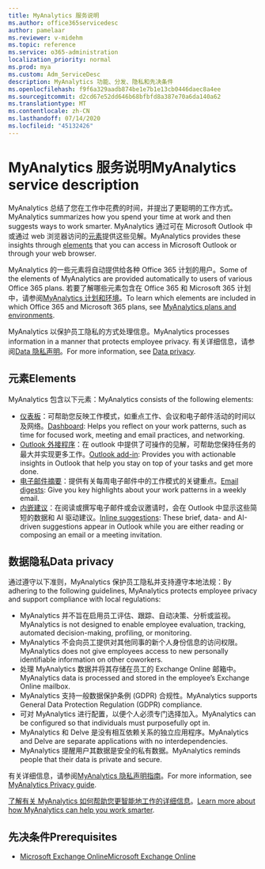 ```yaml
---
title: MyAnalytics 服务说明
ms.author: office365servicedesc
author: pamelaar
ms.reviewer: v-midehm
ms.topic: reference
ms.service: o365-administration
localization_priority: normal
ms.prod: mya
ms.custom: Adm_ServiceDesc
description: MyAnalytics 功能、分发、隐私和先决条件
ms.openlocfilehash: f9f6a329aadb874be1e7b1e13cb0446daec8a4ee
ms.sourcegitcommit: d2cd67e52dd646b68bfbfd8a387e70a6da140a62
ms.translationtype: MT
ms.contentlocale: zh-CN
ms.lasthandoff: 07/14/2020
ms.locfileid: "45132426"
---
```

# <a name="myanalytics-service-description"></a><span data-ttu-id="5641d-103">MyAnalytics 服务说明</span><span class="sxs-lookup"><span data-stu-id="5641d-103">MyAnalytics service description</span></span>

<span data-ttu-id="5641d-104">MyAnalytics 总结了您在工作中花费的时间，并提出了更聪明的工作方式。</span><span class="sxs-lookup"><span data-stu-id="5641d-104">MyAnalytics summarizes how you spend your time at work and then suggests ways to work smarter.</span></span> <span data-ttu-id="5641d-105">MyAnalytics 通过可在 Microsoft Outlook 中或通过 web 浏览器访问的[元素](#elements)提供这些见解。</span><span class="sxs-lookup"><span data-stu-id="5641d-105">MyAnalytics provides these insights through [elements](#elements) that you can access in Microsoft Outlook or through your web browser.</span></span>

<span data-ttu-id="5641d-106">MyAnalytics 的一些元素将自动提供给各种 Office 365 计划的用户。</span><span class="sxs-lookup"><span data-stu-id="5641d-106">Some of the elements of MyAnalytics are provided automatically to users of various Office 365 plans.</span></span> <span data-ttu-id="5641d-107">若要了解哪些元素包含在 Office 365 和 Microsoft 365 计划中，请参阅[MyAnalytics 计划和环境](https://docs.microsoft.com/workplace-analytics/myanalytics/overview/plans-environments)。</span><span class="sxs-lookup"><span data-stu-id="5641d-107">To learn which elements are included in which Office 365 and Microsoft 365 plans, see [MyAnalytics plans and environments](https://docs.microsoft.com/workplace-analytics/myanalytics/overview/plans-environments).</span></span>  

<span data-ttu-id="5641d-108">MyAnalytics 以保护员工隐私的方式处理信息。</span><span class="sxs-lookup"><span data-stu-id="5641d-108">MyAnalytics processes information in a manner that protects employee privacy.</span></span> <span data-ttu-id="5641d-109">有关详细信息，请参阅[Data 隐私声明](#data-privacy)。</span><span class="sxs-lookup"><span data-stu-id="5641d-109">For more information, see [Data privacy](#data-privacy).</span></span>

## <a name="elements"></a><span data-ttu-id="5641d-110">元素</span><span class="sxs-lookup"><span data-stu-id="5641d-110">Elements</span></span>

<span data-ttu-id="5641d-111">MyAnalytics 包含以下元素：</span><span class="sxs-lookup"><span data-stu-id="5641d-111">MyAnalytics consists of the following elements:</span></span>

* <span data-ttu-id="5641d-112">[仪表板](https://docs.microsoft.com/workplace-analytics/myanalytics/use/dashboard-2)：可帮助您反映工作模式，如重点工作、会议和电子邮件活动的时间以及网络。</span><span class="sxs-lookup"><span data-stu-id="5641d-112">[Dashboard](https://docs.microsoft.com/workplace-analytics/myanalytics/use/dashboard-2): Helps you reflect on your work patterns, such as time for focused work, meeting and email practices, and networking.</span></span>
* <span data-ttu-id="5641d-113">[Outlook 外接程序](https://docs.microsoft.com/workplace-analytics/myanalytics/use/add-in)：在 outlook 中提供了可操作的见解，可帮助您保持任务的最大并实现更多工作。</span><span class="sxs-lookup"><span data-stu-id="5641d-113">[Outlook add-in](https://docs.microsoft.com/workplace-analytics/myanalytics/use/add-in): Provides you with actionable insights in Outlook that help you stay on top of your tasks and get more done.</span></span>
* <span data-ttu-id="5641d-114">[电子邮件摘要](https://docs.microsoft.com/workplace-analytics/myanalytics/use/email-digest-2)：提供有关每周电子邮件中的工作模式的关键重点。</span><span class="sxs-lookup"><span data-stu-id="5641d-114">[Email digests](https://docs.microsoft.com/workplace-analytics/myanalytics/use/email-digest-2): Give you key highlights about your work patterns in a weekly email.</span></span>
* <span data-ttu-id="5641d-115">[内嵌建议](https://docs.microsoft.com/workplace-analytics/myanalytics/use/mya-notifications)：在阅读或撰写电子邮件或会议邀请时，会在 Outlook 中显示这些简短的数据和 AI 驱动建议。</span><span class="sxs-lookup"><span data-stu-id="5641d-115">[Inline suggestions](https://docs.microsoft.com/workplace-analytics/myanalytics/use/mya-notifications): These brief, data- and AI-driven suggestions appear in Outlook while you are either reading or composing an email or a meeting invitation.</span></span>

## <a name="data-privacy"></a><span data-ttu-id="5641d-116">数据隐私</span><span class="sxs-lookup"><span data-stu-id="5641d-116">Data privacy</span></span>

<span data-ttu-id="5641d-117">通过遵守以下准则，MyAnalytics 保护员工隐私并支持遵守本地法规：</span><span class="sxs-lookup"><span data-stu-id="5641d-117">By adhering to the following guidelines, MyAnalytics protects employee privacy and support compliance with local regulations:</span></span>

* <span data-ttu-id="5641d-118">MyAnalytics 并不旨在启用员工评估、跟踪、自动决策、分析或监视。</span><span class="sxs-lookup"><span data-stu-id="5641d-118">MyAnalytics is not designed to enable employee evaluation, tracking, automated decision-making, profiling, or monitoring.</span></span>
* <span data-ttu-id="5641d-119">MyAnalytics 不会向员工提供对其他同事的新个人身份信息的访问权限。</span><span class="sxs-lookup"><span data-stu-id="5641d-119">MyAnalytics does not give employees access to new personally identifiable information on other coworkers.</span></span>
* <span data-ttu-id="5641d-120">处理 MyAnalytics 数据并将其存储在员工的 Exchange Online 邮箱中。</span><span class="sxs-lookup"><span data-stu-id="5641d-120">MyAnalytics data is processed and stored in the employee’s Exchange Online mailbox.</span></span>
* <span data-ttu-id="5641d-121">MyAnalytics 支持一般数据保护条例 (GDPR) 合规性。</span><span class="sxs-lookup"><span data-stu-id="5641d-121">MyAnalytics supports General Data Protection Regulation (GDPR) compliance.</span></span>
* <span data-ttu-id="5641d-122">可对 MyAnalytics 进行配置，以便个人必须专门选择加入。</span><span class="sxs-lookup"><span data-stu-id="5641d-122">MyAnalytics can be configured so that individuals must purposefully opt in.</span></span>
* <span data-ttu-id="5641d-123">MyAnalytics 和 Delve 是没有相互依赖关系的独立应用程序。</span><span class="sxs-lookup"><span data-stu-id="5641d-123">MyAnalytics and Delve are separate applications with no interdependencies.</span></span>
* <span data-ttu-id="5641d-124">MyAnalytics 提醒用户其数据是安全的私有数据。</span><span class="sxs-lookup"><span data-stu-id="5641d-124">MyAnalytics reminds people that their data is private and secure.</span></span>

<span data-ttu-id="5641d-125">有关详细信息，请参阅[MyAnalytics 隐私声明指南](https://docs.microsoft.com/workplace-analytics/myanalytics/overview/privacy-guide)。</span><span class="sxs-lookup"><span data-stu-id="5641d-125">For more information, see [MyAnalytics Privacy guide](https://docs.microsoft.com/workplace-analytics/myanalytics/overview/privacy-guide).</span></span>

<span data-ttu-id="5641d-126">[了解有关 MyAnalytics 如何帮助您更智能地工作的详细信息](https://products.office.com/business/myanalytics-personal-analytics)。</span><span class="sxs-lookup"><span data-stu-id="5641d-126">[Learn more about how MyAnalytics can help you work smarter](https://products.office.com/business/myanalytics-personal-analytics).</span></span>

## <a name="prerequisites"></a><span data-ttu-id="5641d-127">先决条件</span><span class="sxs-lookup"><span data-stu-id="5641d-127">Prerequisites</span></span>

* [<span data-ttu-id="5641d-128">Microsoft Exchange Online</span><span class="sxs-lookup"><span data-stu-id="5641d-128">Microsoft Exchange Online</span></span>](https://docs.microsoft.com/office365/servicedescriptions/exchange-online-service-description/exchange-online-service-description)
